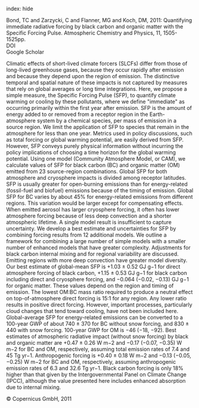 index: hide

<div class="Citation">

  <div class="Citation-body">
    <div class="Citation-text">Bond, TC and Zarzycki, C and Flanner, MG and Koch, DM, 2011: Quantifying immediate radiative forcing by black carbon and organic matter with the Specific Forcing Pulse. <span class="Article-journal">Atmospheric Chemistry and Physics, </span><span class="Article-volume">11, </span>1505-1525pp.</div>
    <div class="Citation-links">
      <div class="CitationLink" data-href="https://doi.org/10.5194/acp-11-1505-2011">
        <div class="CitationLink-icon CitationLink-Doi"></div>
        <div class="CitationLink-text">DOI</div>
      </div>
      <div class="CitationLink" data-href="https://scholar.google.com/scholar?q=10.5194/acp-11-1505-2011">
        <div class="CitationLink-icon CitationLink-Scholar"></div>
        <div class="CitationLink-text">Google Scholar</div>
      </div>
    </div>
  </div>
</div>

Climatic effects of short-lived climate forcers (SLCFs) differ from those of long-lived greenhouse gases, because they occur rapidly after emission and because they depend upon the region of emission. The distinctive temporal and spatial nature of these impacts is not captured by measures that rely on global averages or long time integrations. Here, we propose a simple measure, the Specific Forcing Pulse (SFP), to quantify climate warming or cooling by these pollutants, where we define "immediate" as occurring primarily within the first year after emission. SFP is the amount of energy added to or removed from a receptor region in the Earth-atmosphere system by a chemical species, per mass of emission in a source region. We limit the application of SFP to species that remain in the atmosphere for less than one year. Metrics used in policy discussions, such as total forcing or global warming potential, are easily derived from SFP. However, SFP conveys purely physical information without incurring the policy implications of choosing a time horizon for the global warming potential.  Using one model (Community Atmosphere Model, or CAM), we calculate values of SFP for black carbon (BC) and organic matter (OM) emitted from 23 source-region combinations. Global SFP for both atmosphere and cryosphere impacts is divided among receptor latitudes. SFP is usually greater for open-burning emissions than for energy-related (fossil-fuel and biofuel) emissions because of the timing of emission. Global SFP for BC varies by about 45% for energy-related emissions from different regions. This variation would be larger except for compensating effects. When emitted aerosol has larger cryosphere forcing, it often has lower atmosphere forcing because of less deep convection and a shorter atmospheric lifetime.  A single model result is insufficient to capture uncertainty. We develop a best estimate and uncertainties for SFP by combining forcing results from 12 additional models. We outline a framework for combining a large number of simple models with a smaller number of enhanced models that have greater complexity. Adjustments for black carbon internal mixing and for regional variability are discussed. Emitting regions with more deep convection have greater model diversity. Our best estimate of global-mean SFP is +1.03 ± 0.52 GJ g−1 for direct atmosphere forcing of black carbon, +1.15 ± 0.53 GJ g−1 for black carbon including direct and cryosphere forcing, and −0.064 (−0.02, −0.13) GJ g−1 for organic matter. These values depend on the region and timing of emission. The lowest OM:BC mass ratio required to produce a neutral effect on top-of-atmosphere direct forcing is 15:1 for any region. Any lower ratio results in positive direct forcing. However, important processes, particularly cloud changes that tend toward cooling, have not been included here.  Global-average SFP for energy-related emissions can be converted to a 100-year GWP of about 740 ± 370 for BC without snow forcing, and 830 ± 440 with snow forcing. 100-year GWP for OM is −46 (−18, −92). Best estimates of atmospheric radiative impact (without snow forcing) by black and organic matter are +0.47 ± 0.26 W m−2 and −0.17 (−0.07, −0.35) W m−2 for BC and OM, respectively, assuming total emission rates of 7.4 and 45 Tg yr−1. Anthropogenic forcing is +0.40 ± 0.18 W m−2 and −0.13 (−0.05, −0.25) W m−2 for BC and OM, respectively, assuming anthropogenic emission rates of 6.3 and 32.6 Tg yr−1. Black carbon forcing is only 18% higher than that given by the Intergovernmental Panel on Climate Change (IPCC), although the value presented here includes enhanced absorption due to internal mixing.

<div class="Citation-copy">
&copy; Copernicus GmbH, 2011
</div>